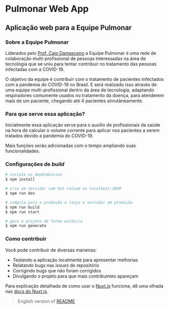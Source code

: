 # Pulmonar Web App

## Aplicação web para a Equipe Pulmonar

### Sobre a Equipe Pulmonar

Liderados pelo [Prof. Caio Damasceno](https://www.instagram.com/damascenocaio/) a Equipe Pulmonar é uma rede de colaboração multi-profissional de pessoas interessadas na área de tecnologia que se uniu para tentar contribuir no tratamento das pessoas infectadas com a COVID-19.

O objetivo da equipe é contribuir com o tratamento de pacientes infectados com a pandemia do COVID-19 no Brasil. E será realizado isso através de uma equipe multi-profissional dentro da área de tecnologia, adaptando respiradores comumente usados no tratamento da doença, para atenderem mais de um paciente, chegando até 4 pacientes simutâneamente.

### Para que serve essa aplicação?

Inicialmente essa aplicação serve para o auxílio de profissionais da saúde na hora de calcular o volume corrente para aplicar nos pacientes a serem tratados devido a pandemia do COVID-19.

Mais funções serão adicionadas com o tempo ampliando suas funcionalidades.

### Configurações de _build_

```bash
# instale as depêndencias
$ npm install

# cria um servidor com hot reload no localhost:3000
$ npm run dev

# compila para a produção e lança o servidor em produção
$ npm run build
$ npm run start

# gera o projeto de forma estática
$ npm run generate
```

### Como contribuir

Você pode contribuir de diversas maneiras:

* Testando a aplicação localmente para apresentar melhorias
* Relatando bugs nas _issues_ do repositório
* Corrigindo bugs que não foram corrigidos
* Divulgando o projeto para que mais contribuintes apareçam

Para explicação detalhada de como usar o [Nuxt.js](https://nuxtjs.org) funciona, dê uma olhada nas [docs do Nuxt.js](https://nuxtjs.org/guide).

>English version of [README](README.md)
